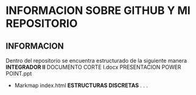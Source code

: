 # INFORMACION SOBRE GITHUB Y MI REPOSITORIO

## INFORMACION
Dentro del repositorio se encuentra estructurado de la siguiente manera
**INTEGRADOR II**
DOCUMENTO CORTE I.docx
PRESENTACION POWER POINT.ppt
- Markmap
  index.html
**ESTRUCTURAS DISCRETAS**
  .
  .
  .
  

